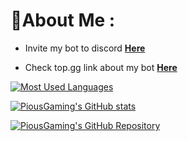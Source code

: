 # 🎉About Me :
- Invite my bot to discord [**Here**](https://piemusicbot.tk)

- Check top.gg link about my bot [**Here**](https://top.gg/bot/864821086490066974)

[![Most Used Languages](https://github-readme-stats.vercel.app/api/top-langs/?username=PiousGaming&layout=compact&theme=dark&hide_langs_below=1)](https://github.com/PiousGaming/PiousGaming)

[![PiousGaming's GitHub stats](https://github-readme-stats.vercel.app/api?username=PiousGaming&show_icons=true&theme=dark)](https://github.com/PiousGaming/PiousGaming)

[![PiousGaming's GitHub Repository](https://github-readme-stats.vercel.app/api/pin/?username=PiousGaming&repo=Music-bot&theme=dark)](https://github.com/PiousGaming/PiousGaming)
